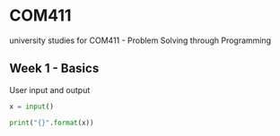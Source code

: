 # COM411
university studies for COM411 - Problem Solving through Programming

## Week 1 - Basics

User input and output
```python
x = input()

print("{}".format(x))
```